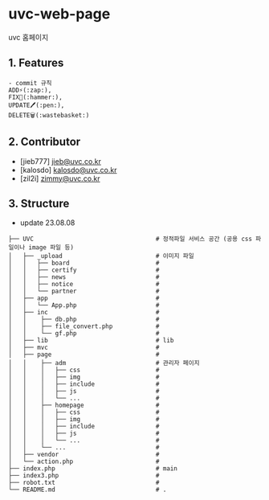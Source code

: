 # uvc-web-page
uvc 홈페이지 

## 1. Features

    - commit 규칙
    ADD⚡(:zap:),
    FIX🔨(:hammer:),
    UPDATE🖊️(:pen:),
    DELETE🗑️(:wastebasket:)

## 2. Contributor

- [jieb777] jieb@uvc.co.kr
- [kalosdo] kalosdo@uvc.co.kr
- [zil2i] zimmy@uvc.co.kr

## 3. Structure
- update 23.08.08
```
├── UVC                                  # 정적파일 서비스 공간 (공용 css 파일이나 image 파일 등)
│   ├── _upload                          # 이미지 파일
│   │   ├── board                        #
│   │   ├── certify                      #
│   │   ├── news                         # 
│   │   ├── notice                       # 
│   │   └── partner                      # 
│   ├── app                              #
│   │   └── App.php                      #    
│   ├── inc                              # 
│   │    ├── db.php                      # 
│   │    ├── file_convert.php            # 
│   │    └── gf.php                      # 
│   ├── lib                              # lib
│   ├── mvc                              # 
│   ├── page                             # 
│   │    ├── adm                         # 관리자 페이지
│   │    │   ├── css                     # 
│   │    │   ├── img                     #
│   │    │   ├── include                 #
│   │    │   ├── js                      #  
│   │    │   └── ...                     #
│   │    ├── homepage                    #
│   │    │   ├── css                     # 
│   │    │   ├── img                     #
│   │    │   ├── include                 #
│   │    │   ├── js                      #  
│   │    │   └── ...                     #
│   │    └── ...                         #
│   ├── vendor                           #       
│   └── action.php                       # 
├── index.php                            # main
├── index3.php                           # 
├── robot.txt                            # 
└── README.md                            # .
